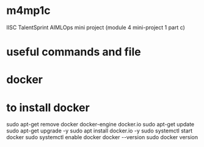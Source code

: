 # m4mp1c
IISC TalentSprint AIMLOps mini project (module 4 mini-project 1 part c)


# useful commands and file

# docker
# to install docker 
sudo apt-get remove docker docker-engine docker.io
sudo apt-get update
sudo apt-get upgrade -y
sudo apt install docker.io -y
sudo systemctl start docker
sudo systemctl enable docker
docker --version
sudo docker version



